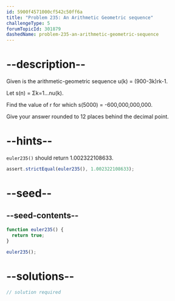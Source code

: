 ```yaml
---
id: 5900f4571000cf542c50ff6a
title: "Problem 235: An Arithmetic Geometric sequence"
challengeType: 5
forumTopicId: 301879
dashedName: problem-235-an-arithmetic-geometric-sequence
---
```


# --description--

Given is the arithmetic-geometric sequence u(k) = (900-3k)rk-1.

Let s(n) = Σk=1...nu(k).

Find the value of r for which s(5000) = -600,000,000,000.

Give your answer rounded to 12 places behind the decimal point.

# --hints--

`euler235()` should return 1.002322108633.

```js
assert.strictEqual(euler235(), 1.002322108633);
```

# --seed--

## --seed-contents--

```js
function euler235() {
  return true;
}

euler235();
```

# --solutions--

```js
// solution required
```
